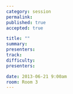 ```yaml
---
category: session
permalink:
published: true
accepted: true

title: ""
summary:
presenters:
track:
difficulty:
presenters: 

date: 2013-06-21 9:00am
room: Room 3
---
```




